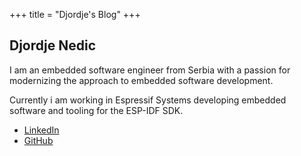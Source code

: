 +++
title = "Djordje's Blog"
+++

## Djordje Nedic

I am an embedded software engineer from Serbia with a passion for modernizing the approach to embedded software development.

Currently i am working in Espressif Systems developing embedded software and tooling for the ESP-IDF SDK.

* [LinkedIn](https://www.linkedin.com/in/djordje-nedic/)
* [GitHub](https://github.com/DNedic)
